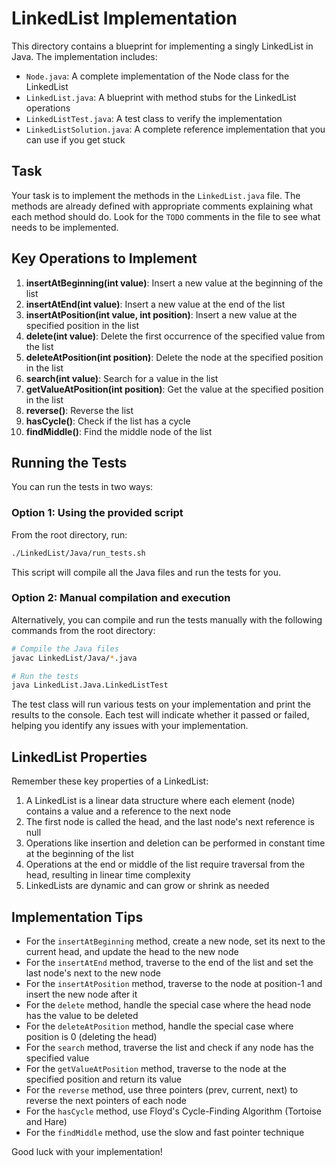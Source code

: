 # LinkedList Implementation

This directory contains a blueprint for implementing a singly LinkedList in Java. The implementation includes:

- `Node.java`: A complete implementation of the Node class for the LinkedList
- `LinkedList.java`: A blueprint with method stubs for the LinkedList operations
- `LinkedListTest.java`: A test class to verify the implementation
- `LinkedListSolution.java`: A complete reference implementation that you can use if you get stuck

## Task

Your task is to implement the methods in the `LinkedList.java` file. The methods are already defined with appropriate comments explaining what each method should do. Look for the `TODO` comments in the file to see what needs to be implemented.

## Key Operations to Implement

1. **insertAtBeginning(int value)**: Insert a new value at the beginning of the list
2. **insertAtEnd(int value)**: Insert a new value at the end of the list
3. **insertAtPosition(int value, int position)**: Insert a new value at the specified position in the list
4. **delete(int value)**: Delete the first occurrence of the specified value from the list
5. **deleteAtPosition(int position)**: Delete the node at the specified position in the list
6. **search(int value)**: Search for a value in the list
7. **getValueAtPosition(int position)**: Get the value at the specified position in the list
8. **reverse()**: Reverse the list
9. **hasCycle()**: Check if the list has a cycle
10. **findMiddle()**: Find the middle node of the list

## Running the Tests

You can run the tests in two ways:

### Option 1: Using the provided script

From the root directory, run:

```bash
./LinkedList/Java/run_tests.sh
```

This script will compile all the Java files and run the tests for you.

### Option 2: Manual compilation and execution

Alternatively, you can compile and run the tests manually with the following commands from the root directory:

```bash
# Compile the Java files
javac LinkedList/Java/*.java

# Run the tests
java LinkedList.Java.LinkedListTest
```

The test class will run various tests on your implementation and print the results to the console. Each test will indicate whether it passed or failed, helping you identify any issues with your implementation.

## LinkedList Properties

Remember these key properties of a LinkedList:

1. A LinkedList is a linear data structure where each element (node) contains a value and a reference to the next node
2. The first node is called the head, and the last node's next reference is null
3. Operations like insertion and deletion can be performed in constant time at the beginning of the list
4. Operations at the end or middle of the list require traversal from the head, resulting in linear time complexity
5. LinkedLists are dynamic and can grow or shrink as needed

## Implementation Tips

- For the `insertAtBeginning` method, create a new node, set its next to the current head, and update the head to the new node
- For the `insertAtEnd` method, traverse to the end of the list and set the last node's next to the new node
- For the `insertAtPosition` method, traverse to the node at position-1 and insert the new node after it
- For the `delete` method, handle the special case where the head node has the value to be deleted
- For the `deleteAtPosition` method, handle the special case where position is 0 (deleting the head)
- For the `search` method, traverse the list and check if any node has the specified value
- For the `getValueAtPosition` method, traverse to the node at the specified position and return its value
- For the `reverse` method, use three pointers (prev, current, next) to reverse the next pointers of each node
- For the `hasCycle` method, use Floyd's Cycle-Finding Algorithm (Tortoise and Hare)
- For the `findMiddle` method, use the slow and fast pointer technique

Good luck with your implementation!
